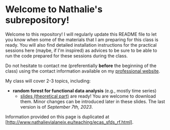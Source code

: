 # Welcome to Nathalie's subrepository!

Welcome to this repository! I will regularly update this README file to let you
know when some of the materials that I am preparing for this class is ready. 
You will also find detailed installation instructions for the practical sessions
here (maybe, if I'm inspired) as advices to be sure to be able to run the code 
prepared for these sessions during the class.

Do not hesitate to contact me (preferentially **before** the beginning of the
class) using the contact information available on my 
[professional website](http://www.nathalievialaneix.eu/).

My class will cover 2-3 topics, including:

* **random forest for functional data analysis** (e.g., mostly time series)
  * [slides (theoretical part)](http://www.nathalievialaneix.eu/doc/pdf/2023-10-09_vialaneix_ECASSFdS2023-FDA.pdf) 
  are ready! You are welcome to download them. Minor changes can be introduced 
  later in these slides. The last version is of *September 7th, 2023*.
  
Information provided on this page is duplicated at [http://www.nathalievialaneix.eu/teaching/ecas_sfds_rf.html].
  
